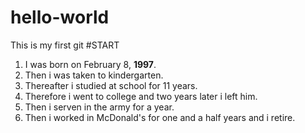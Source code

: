# hello-world
This is my first git
#START
1. I was born on February 8, **1997**. 
2. Then i was taken to kindergarten. 
3. Thereafter i studied at school for 11 years. 
4. Therefore i went to college and two years later i left him.
5. Then i serven in the army for a year.
6. Then i worked in McDonald's for one and a half years and i retire.
